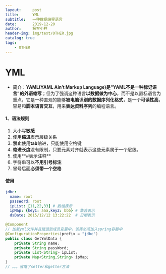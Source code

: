 ```yaml
---
layout:     post
title:      YML
subtitle:   一种数据编程语言
date:       2019-12-20
author:     极客小祥
header-img: img/text/OTHER.jpg
catalog: true
tags: 
    - OTHER
---
```


# YML
* 简介：**YAML\(YAML Ain’t Markup Language\)是"YAML不是一种标记语言"的外语缩写**；但为了强调这种语言**以数据做为中心**，而不是以置标语言为重点，它是一种直观的能够**被电脑识别的数据序列化格式**，是一个**可读性高**，容易和**脚本语言交互**，用来**表达资料序列**的编程语言。

#### 1、语法规则
1. 大小写**敏感**
2. 使用**缩进**表示层级关系 
3. **禁止**使用**tab**缩进，只能使用空格键 
4. **缩进长度**没有限制，只要元素对齐就表示这些元素属于一个层级。 
5. 使用**#表示注释** 
6. 字符串可以**不用引号标注**
7. 冒号后面**必须带一个空格**

#### 使用

```yml
jdbc:
  name: root
  passWord: root
  ipList: [11,22,33] # 数组表示
  ipMap: {key1: aaa,key2: bbb} # 集合表示
  dsDate: 2015/12/12 13:22:22  # 日期表示
```

```java
@Component
// 加载yml文件并且赋值到成员变量中，该类必须加入spring容器中
@ConfigurationProperties(prefix = "jdbc")
public class GetYmlData {
    private String name;
    private String passWord;
    private List<String> ipList;
    private Map<String,String> ipMap;
}
// 。。。省略了setter和getter方法
```